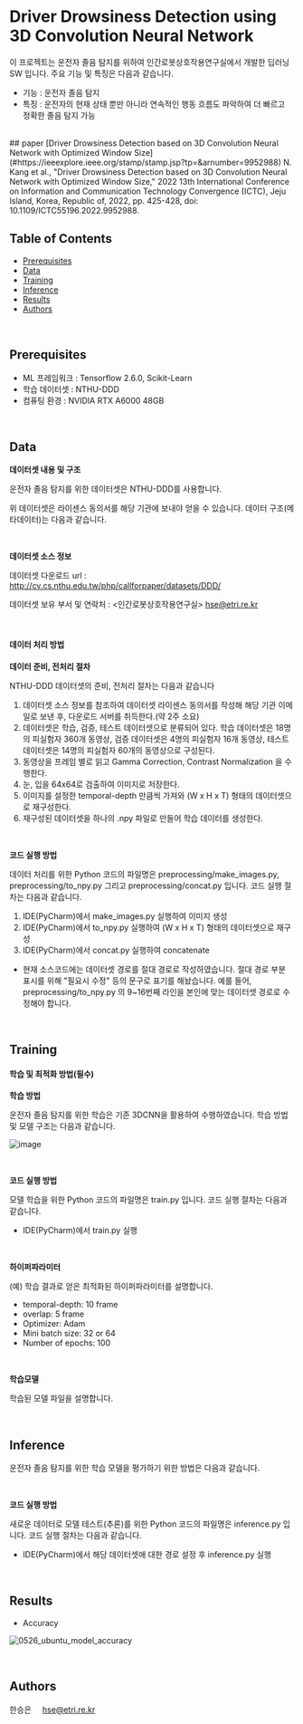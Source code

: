 # Driver Drowsiness Detection using 3D Convolution Neural Network

이 프로젝트는 운전자 졸음 탐지를 위하여 인간로봇상호작용연구실에서 개발한 딥러닝 SW 입니다.
주요 기능 및 특징은 다음과 같습니다.

- 기능 : 운전자 졸음 탐지
- 특징 : 운전자의 현재 상태 뿐만 아니라 연속적인 행동 흐름도 파악하여 더 빠르고 정확한 졸음 탐지 가능

<br>
## paper
[Driver Drowsiness Detection based on 3D Convolution Neural Network with Optimized Window Size](#https://ieeexplore.ieee.org/stamp/stamp.jsp?tp=&arnumber=9952988)
N. Kang et al., "Driver Drowsiness Detection based on 3D Convolution Neural Network with Optimized Window Size," 2022 13th International Conference on Information and Communication Technology Convergence (ICTC), Jeju Island, Korea, Republic of, 2022, pp. 425-428, doi: 10.1109/ICTC55196.2022.9952988.

<br>

## Table of Contents
- [Prerequisites](#prerequisites)
- [Data](#data)
- [Training](#training)
- [Inference](#inference)
- [Results](#results)
- [Authors](#authors)

<br>

## Prerequisites

- ML 프레임워크 : Tensorflow 2.6.0, Scikit-Learn
- 학습 데이터셋 : NTHU-DDD
- 컴퓨팅 환경 : NVIDIA RTX A6000 48GB

<br>

## Data

**데이터셋 내용 및 구조**

운전자 졸음 탐지를 위한 데이터셋은 NTHU-DDD를 사용합니다.

위 데이터셋은 라이센스 동의서를 해당 기관에 보내야 얻을 수 있습니다.  데이터 구조(메타데이터)는 다음과 같습니다.

<br>

**데이터셋 소스 정보**

데이터셋 다운로드 url :  http://cv.cs.nthu.edu.tw/php/callforpaper/datasets/DDD/

데이터셋 보유 부서 및 연락처 : <인간로봇상호작용연구실> <hse@etri.re.kr>

<br>

#### 데이터 처리 방법

**데이터 준비, 전처리 절차**

NTHU-DDD 데이터셋의 준비, 전처리 절차는 다음과 같습니다 

1. 데이터셋 소스 정보를 참조하여 데이터셋 라이센스 동의서를 작성해 해당 기관 이메일로 보낸 후, 다운로드 서버를 취득한다.(약 2주 소요)
2. 데이터셋은 학습, 검증, 테스트 데이터셋으로 분류되어 있다. 학습 데이터셋은 18명의 피실험자 360개 동영상, 검증 데이터셋은 4명의 피실험자 16개 동영상, 테스트 데이터셋은 14명의 피실험자 60개의 동영상으로 구성된다.
3. 동영상을 프레임 별로 읽고 Gamma Correction, Contrast Normalization 을 수행한다.
4. 눈, 입을 64x64로 검출하여 이미지로 저장한다.
5. 이미지를 설정한 temporal-depth 만큼씩 가져와 (W x H x T) 형태의 데이터셋으로 재구성한다.
6. 재구성된 데이터셋을 하나의 .npy 파일로 만들어 학습 데이터를 생성한다.

<br>

**코드 실행 방법**

데이터 처리를 위한 Python 코드의 파일명은 preprocessing/make_images.py, preprocessing/to_npy.py 그리고 preprocessing/concat.py 입니다.
코드 실행 절차는 다음과 같습니다.

1. IDE(PyCharm)에서 make_images.py 실행하여 이미지 생성
2. IDE(PyCharm)에서 to_npy.py 실행하여 (W x H x T) 형태의 데이터셋으로 재구성
3. IDE(PyCharm)에서 concat.py 실행하여 concatenate

* 현재 소스코드에는 데이터셋 경로를 절대 경로로 작성하였습니다. 절대 경로 부분 표시를 위해 "필요시 수정" 등의 문구로 표기를 해놨습니다.
예를 들어, preprocessing/to_npy.py 의 9~16번째 라인을 본인에 맞는 데이터셋 경로로 수정해야 합니다.

<br>

## Training

#### 학습 및 최적화 방법(필수)

**학습 방법**

운전자 졸음 탐지를 위한 학습은 기존 3DCNN을 활용하여 수행하였습니다. 학습 방법 및 모델 구조는 다음과 같습니다.

![image](https://user-images.githubusercontent.com/101082685/177717220-0e771f94-a0b8-4e48-99e1-30df587864d2.png)

<br>

**코드 실행 방법**

모델 학습을 위한 Python 코드의 파일명은 train.py 입니다. 코드 실행 절차는 다음과 같습니다.

- IDE(PyCharm)에서 train.py 실행

<br>

**하이퍼파라미터**

(예) 학습 결과로 얻은 최적화된 하이퍼파라미터를 설명합니다.

* temporal-depth: 10 frame
* overlap: 5 frame
* Optimizer: Adam
* Mini batch size: 32 or 64
* Number of epochs: 100

<br>

**학습모델**

학습된 모델 파일을 설명합니다. 

<br>

## Inference

운전자 졸음 탐지를 위한 학습 모델을 평가하기 위한 방법은 다음과 같습니다.

<br>

**코드 실행 방법**

새로운 데이터로 모델 테스트(추론)를 위한 Python 코드의 파일명은 inference.py 입니다. 코드 실행 절차는 다음과 같습니다.

* IDE(PyCharm)에서 해당 데이터셋애 대한 경로 설정 후 inference.py 실행

<br>

## Results
- Accuracy

![0526_ubuntu_model_accuracy](https://user-images.githubusercontent.com/101082685/221487863-f6e02227-29d2-4149-b4f3-a0419aa2f8cd.png)


<br>

## Authors

한승은 &nbsp;&nbsp;&nbsp;  hse@etri.re.kr

<br>
<br>
<br>

